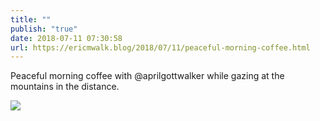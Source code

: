 ```yaml
---
title: ""
publish: "true"
date: 2018-07-11 07:30:58
url: https://ericmwalk.blog/2018/07/11/peaceful-morning-coffee.html
---
```


Peaceful morning coffee with @aprilgottwalker  while gazing at the mountains in the distance.

![](https://ericmwalk.blog/uploads/2022/7370f68c4f.jpg)
